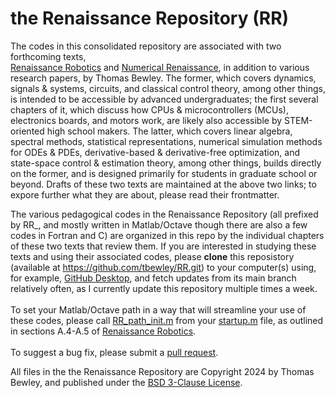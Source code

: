# the Renaissance Repository (RR)
The codes in this consolidated repository are associated with two forthcoming texts,<BR>
<a href="http://robotics.ucsd.edu/RR.pdf">Renaissance Robotics</a> and
<a href="http://robotics.ucsd.edu/RR.pdf">Numerical Renaissance</a>,
in addition to various research papers, by Thomas Bewley.  The former, which covers dynamics, signals & systems, circuits, and classical control theory, among other things, is intended to be accessible by advanced undergraduates; the first several chapters of it, which discuss how CPUs & microcontrollers (MCUs),
electronics boards, and motors work, are likely also accessible by STEM-oriented high school makers. The latter, which covers linear algebra, spectral methods, statistical representations, numerical simulation methods for ODEs & PDEs, derivative-based & derivative-free optimization, and state-space control & estimation theory, among other things, builds directly on the former, and is designed primarily for students in graduate school or beyond. Drafts of these two texts are maintained at the above two links; to expore further what they are about, please read their frontmatter.<BR>

The various pedagogical codes in the Renaissance Repository (all prefixed by RR_, and mostly written in Matlab/Octave though there are also a few codes in Fortran and C)
are organized in this repo by the individual chapters of these two texts that review them.
If you are interested in studying these texts and using their associated codes,
please <B>clone</B> this reposistory (available at <a href="https://github.com/tbewley/RR.git">https://github.com/tbewley/RR.git</a>) to your computer(s) using, for example, <a href="https://desktop.github.com/">GitHub Desktop</a>, and fetch updates from its main branch
relatively often, as I currently update this repository multiple times a week.<BR><BR>
To set your Matlab/Octave path in a way that will streamline your use of these codes,
please call <a href="https://github.com/tbewley/RR/blob/main/RR_path_init.m">RR_path_init.m</a> from your <a href="https://www.mathworks.com/help/matlab/ref/startup.html">startup.m<a> file,
as outlined in sections A.4-A.5 of
<a href="http://robotics.ucsd.edu/RR.pdf">Renaissance Robotics</a>.<BR><BR>
To suggest a bug fix, please submit a <a href="https://docs.github.com/en/github/collaborating-with-issues-and-pull-requests/about-pull-requests">pull request</a>.
  
All files in the the Renaissance Repository are Copyright 2024 by Thomas Bewley, and published under the <a href="https://github.com/tbewley/RR/blob/main/LICENSE">BSD 3-Clause License</a>.<BR>

